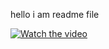 hello i am readme file


[![Watch the video](https://i.imgur.com/vKb2F1B.png)](https://youtu.be/vt5fpE0bzSY)

